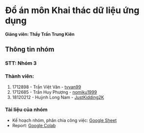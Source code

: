 # Đồ án môn Khai thác dữ liệu ứng dụng
**Giảng viên: Thầy Trần Trung Kiên**

## Thông tin nhóm
### STT: Nhóm 3

### Thành viên:
1. 1712898 - Trần Việt Văn - [tvvan99](https://github.com/tvvan99)
2. 1712685 - Trần Huy Phượng - [nomiku1999](https://github.com/nomiku1999)
3. 18120212 - Huỳnh Long Nam - [JustKidding2K](https://github.com/JustKidding2K)

### Tài liệu của nhóm
- Kế hoạch nhóm, phân chia công việc: [Google Sheet](https://docs.google.com/spreadsheets/d/1_0hnQiT4ins_HBsMMb9BQHw2Od_Menqf3pBsCIX0BwM/edit?usp=sharing)
- Report: [Google Colab](https://colab.research.google.com/github/nomiku1999/KTDLUD/blob/main/Report.ipynb#scrollTo=483e6c5d)
